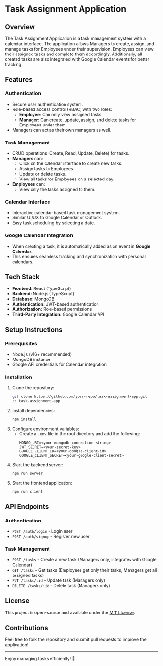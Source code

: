# Task Assignment Application

## Overview
The Task Assignment Application is a task management system with a calendar interface. The application allows Managers to create, assign, and manage tasks for Employees under their supervision. Employees can view their assigned tasks and complete them accordingly. Additionally, all created tasks are also integrated with Google Calendar events for better tracking.

## Features

### Authentication
- Secure user authentication system.
- Role-based access control (RBAC) with two roles:
  - **Employee**: Can only view assigned tasks.
  - **Manager**: Can create, update, assign, and delete tasks for Employees under them.
- Managers can act as their own managers as well.

### Task Management
- CRUD operations (Create, Read, Update, Delete) for tasks.
- **Managers** can:
  - Click on the calendar interface to create new tasks.
  - Assign tasks to Employees.
  - Update or delete tasks.
  - View all tasks for Employees on a selected day.
- **Employees** can:
  - View only the tasks assigned to them.

### Calendar Interface
- Interactive calendar-based task management system.
- Similar UI/UX to Google Calendar or Outlook.
- Easy task scheduling by selecting a date.

### Google Calendar Integration
- When creating a task, it is automatically added as an event in **Google Calendar**.
- This ensures seamless tracking and synchronization with personal calendars.

## Tech Stack
- **Frontend:** React (TypeScript)
- **Backend:** Node.js (TypeScript)
- **Database:** MongoDB
- **Authentication:** JWT-based authentication
- **Authorization:** Role-based permissions
- **Third-Party Integration:** Google Calendar API

## Setup Instructions

### Prerequisites
- Node.js (v16+ recommended)
- MongoDB instance
- Google API credentials for Calendar integration

### Installation
1. Clone the repository:
   ```bash
   git clone https://github.com/your-repo/task-assignment-app.git
   cd task-assignment-app
   ```
2. Install dependencies:
   ```bash
   npm install
   ```
3. Configure environment variables:
   - Create a `.env` file in the root directory and add the following:
     ```env
     MONGO_URI=<your-mongodb-connection-string>
     JWT_SECRET=<your-secret-key>
     GOOGLE_CLIENT_ID=<your-google-client-id>
     GOOGLE_CLIENT_SECRET=<your-google-client-secret>
     ```
4. Start the backend server:
   ```bash
   npm run server
   ```
5. Start the frontend application:
   ```bash
   npm run client
   ```

## API Endpoints

### Authentication
- `POST /auth/login` - Login user
- `POST /auth/signup` - Register new user

### Task Management
- `POST /tasks` - Create a new task (Managers only, integrates with Google Calendar)
- `GET /tasks` - Get tasks (Employees get only their tasks, Managers get all assigned tasks)
- `PUT /tasks/:id` - Update task (Managers only)
- `DELETE /tasks/:id` - Delete task (Managers only)

## License
This project is open-source and available under the [MIT License](LICENSE).

## Contributions
Feel free to fork the repository and submit pull requests to improve the application!

---

Enjoy managing tasks efficiently! 🚀